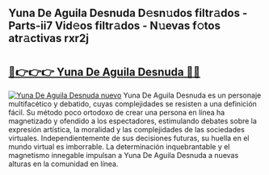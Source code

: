 ## Yuna De Aguila Desnuda D𝚎sn𝚞dos filtr𝚊dos - Parts-ii7 Vid𝚎os filtr𝚊dos - N𝚞evas f𝚘tos atr𝚊ctivas rxr2j

# <h2><a href="http://mbagry3.tromn.icu/?c=Yuna+De+Aguila+Desnuda">🔗👉👉👉 Yuna De Aguila Desnuda 🔗🔗</a></h2>

[![Yuna De Aguila Desnuda nuevo](https://i.imgur.com/pEAQMta.gif)](http://mbagry3.tromn.icu/?c=Yuna+De+Aguila+Desnuda)
Yuna De Aguila Desnuda es un personaje multifacético y debatido, cuyas complejidades se resisten a una definición fácil.  Su método poco ortodoxo de crear una persona en línea ha magnetizado y ofendido a los espectadores, estimulando debates sobre la expresión artística, la moralidad y las complejidades de las sociedades virtuales. Independientemente de sus decisiones futuras, su huella en el mundo virtual es imborrable. La determinación inquebrantable y el magnetismo innegable impulsan a Yuna De Aguila Desnuda a nuevas alturas en la comunidad en línea.

